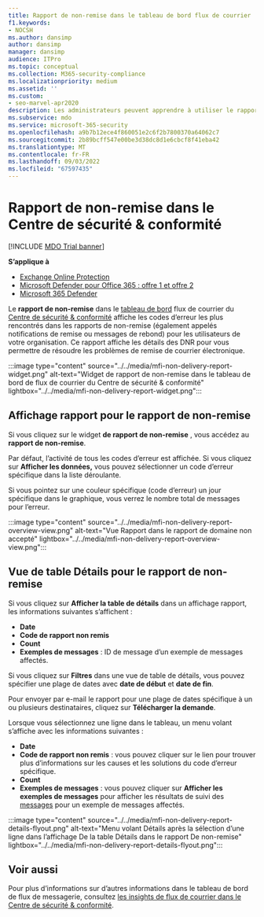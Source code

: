 ```yaml
---
title: Rapport de non-remise dans le tableau de bord flux de courrier
f1.keywords:
- NOCSH
ms.author: dansimp
author: dansimp
manager: dansimp
audience: ITPro
ms.topic: conceptual
ms.collection: M365-security-compliance
ms.localizationpriority: medium
ms.assetid: ''
ms.custom:
- seo-marvel-apr2020
description: Les administrateurs peuvent apprendre à utiliser le rapport des détails de non-remise dans le tableau de bord de flux de courrier du Centre de sécurité & conformité pour surveiller les codes d’erreur les plus fréquemment rencontrés dans les rapports de non-remise (également appelés notifications de remise ou messages de rebond) des expéditeurs de votre organisation.
ms.subservice: mdo
ms.service: microsoft-365-security
ms.openlocfilehash: a9b7b12ece4f860051e2c6f2b7800370a64062c7
ms.sourcegitcommit: 2b89bcff547e00be3d38dc8d1e6cbcf8f41eba42
ms.translationtype: MT
ms.contentlocale: fr-FR
ms.lasthandoff: 09/03/2022
ms.locfileid: "67597435"
---
```

# <a name="non-delivery-report-in-the-security--compliance-center"></a>Rapport de non-remise dans le Centre de sécurité & conformité

[!INCLUDE [MDO Trial banner](../includes/mdo-trial-banner.md)]

**S’applique à**
- [Exchange Online Protection](exchange-online-protection-overview.md)
- [Microsoft Defender pour Office 365 : offre 1 et offre 2](defender-for-office-365.md)
- [Microsoft 365 Defender](../defender/microsoft-365-defender.md)

Le **rapport de non-remise** dans le [tableau de bord](mail-flow-insights-v2.md) flux de courrier du [Centre de sécurité & conformité](https://protection.office.com) affiche les codes d’erreur les plus rencontrés dans les rapports de non-remise (également appelés notifications de remise ou messages de rebond) pour les utilisateurs de votre organisation. Ce rapport affiche les détails des DNR pour vous permettre de résoudre les problèmes de remise de courrier électronique.

:::image type="content" source="../../media/mfi-non-delivery-report-widget.png" alt-text="Widget de rapport de non-remise dans le tableau de bord de flux de courrier du Centre de sécurité & conformité" lightbox="../../media/mfi-non-delivery-report-widget.png":::

## <a name="report-view-for-the-non-delivery-report"></a>Affichage rapport pour le rapport de non-remise

Si vous cliquez sur le widget **de rapport de non-remise** , vous accédez au **rapport de non-remise**.

Par défaut, l’activité de tous les codes d’erreur est affichée. Si vous cliquez sur **Afficher les données,** vous pouvez sélectionner un code d’erreur spécifique dans la liste déroulante.

Si vous pointez sur une couleur spécifique (code d’erreur) un jour spécifique dans le graphique, vous verrez le nombre total de messages pour l’erreur.

:::image type="content" source="../../media/mfi-non-delivery-report-overview-view.png" alt-text="Vue Rapport dans le rapport de domaine non accepté" lightbox="../../media/mfi-non-delivery-report-overview-view.png":::

## <a name="details-table-view-for-the-non-delivery-report"></a>Vue de table Détails pour le rapport de non-remise

Si vous cliquez sur **Afficher la table de détails** dans un affichage rapport, les informations suivantes s’affichent :

- **Date**
- **Code de rapport non remis**
- **Count**
- **Exemples de messages** : ID de message d’un exemple de messages affectés.

Si vous cliquez sur **Filtres** dans une vue de table de détails, vous pouvez spécifier une plage de dates avec **date de début** et **date de fin**.

Pour envoyer par e-mail le rapport pour une plage de dates spécifique à un ou plusieurs destinataires, cliquez sur **Télécharger la demande**.

Lorsque vous sélectionnez une ligne dans le tableau, un menu volant s’affiche avec les informations suivantes :

- **Date**
- **Code de rapport non remis** : vous pouvez cliquer sur le lien pour trouver plus d’informations sur les causes et les solutions du code d’erreur spécifique.
- **Count**
- **Exemples de messages** : vous pouvez cliquer sur **Afficher les exemples de messages** pour afficher les résultats de suivi des [messages](message-trace-scc.md) pour un exemple de messages affectés.

:::image type="content" source="../../media/mfi-non-delivery-report-details-flyout.png" alt-text="Menu volant Détails après la sélection d’une ligne dans l’affichage De la table Détails dans le rapport De non-remise" lightbox="../../media/mfi-non-delivery-report-details-flyout.png":::

## <a name="related-topics"></a>Voir aussi

Pour plus d’informations sur d’autres informations dans le tableau de bord de flux de messagerie, consultez [les insights de flux de courrier dans le Centre de sécurité & conformité](mail-flow-insights-v2.md).
